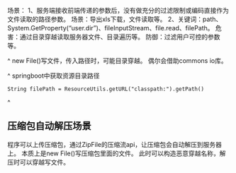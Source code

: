 场景：
  1、服务端接收前端传递的参数后，没有做充分的过滤限制或编码直接作为文件读取的路径参数。
    场景：导出xls下载，文件读取等。
  2、关键词：path、System.GetProperty(“user.dir”)、fileInputStream、file.read、filePath。
危害：通过目录穿越读取服务器文件、目录遍历等。
防御：过滤用户可控的参数等。

^
new File()写文件，传入路径时，可能目录穿越。
偶尔会借助commons io库。


^
springboot中获取资源目录路径
```
String filePath = ResourceUtils.getURL("classpath:").getPath()
```

^
## **压缩包自动解压场景**
程序可以上传压缩包，通过ZipFile的压缩流api，让压缩包会自动解压到服务器上。
本质上是new File()写压缩包里面的文件。
此时可以构造恶意穿越名称，解压时可以穿越写文件。